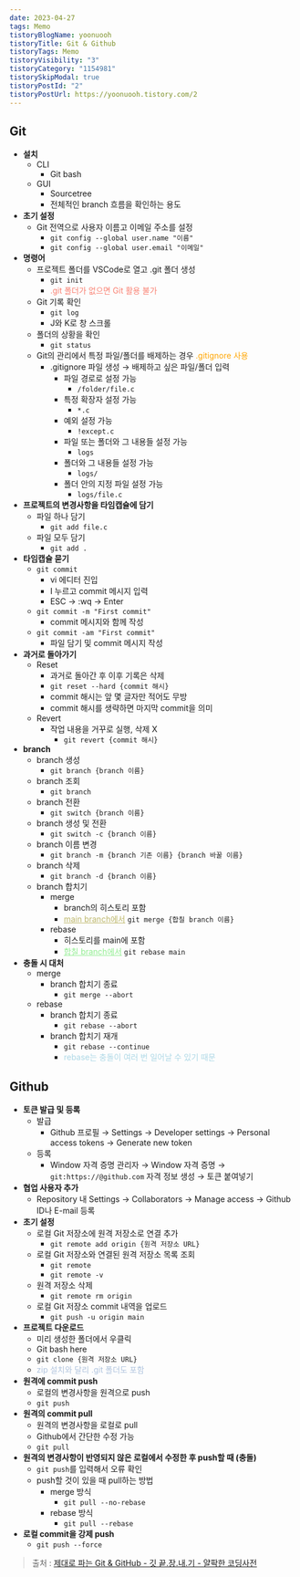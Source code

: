 ```yaml
---
date: 2023-04-27
tags: Memo
tistoryBlogName: yoonuooh
tistoryTitle: Git & Github
tistoryTags: Memo
tistoryVisibility: "3"
tistoryCategory: "1154981"
tistorySkipModal: true
tistoryPostId: "2"
tistoryPostUrl: https://yoonuooh.tistory.com/2
---
```


## Git

- **설치**
	- CLI
		- Git bash
	- GUI
		- Sourcetree
		- 전체적인 branch 흐름을 확인하는 용도
- **초기 설정**
	- Git 전역으로 사용자 이름고 이메일 주소를 설정
		- `git config --global user.name "이름"`
		- `git config --global user.email "이메일"`
- **명령어**
	- 프로젝트 폴더를 VSCode로 열고 .git 폴더 생성
		- `git init`
		- <span style="color: salmon">.git 폴더가 없으면 Git 활용 불가</span>
	- Git 기록 확인
		- `git log`
		- J와 K로 창 스크롤
	- 폴더의 상황을 확인
		- `git status`
	- Git의 관리에서 특정 파일/폴더를 배제하는 경우 <span style="color: orange">.gitignore 사용</span>
		- .gitignore 파일 생성 → 배제하고 싶은 파일/폴더 입력
			- 파일 경로로 설정 가능
				- `/folder/file.c`
			- 특정 확장자 설정 가능
				- `*.c`
			- 예외 설정 가능
				- `!except.c`
			- 파일 또는 폴더와 그 내용들 설정 가능
				- `logs`
			- 폴더와 그 내용들 설정 가능
				- `logs/`
			- 폴더 안의 지정 파일 설정 가능
				- `logs/file.c`
- **프로젝트의 변경사항을 타임캡슐에 담기**
	- 파일 하나 담기
		- `git add file.c`
	- 파일 모두 담기
		- `git add .`
- **타임캡슐 묻기**
	- `git commit`
		- vi 에디터 진입
		- I 누르고 commit 메시지 입력
		- ESC → :wq → Enter
	- `git commit -m "First commit"`
		- commit 메시지와 함께 작성
	- `git commit -am "First commit"`
		- 파일 담기 및 commit 메시지 작성
- **과거로 돌아가기**
	- Reset
		- 과거로 돌아간 후 이후 기록은 삭제
		- `git reset --hard {commit 해시}`
		- commit 해시는 앞 몇 글자만 적어도 무방
		- commit 해시를 생략하면 마지막 commit을 의미
	- Revert
		- 작업 내용을 거꾸로 실행, 삭제 X
			- `git revert {commit 해시}`
- **branch**
	- branch 생성
		- `git branch {branch 이름}`
	- branch 조회
		- `git branch`
	- branch 전환
		- `git switch {branch 이름}`
	- branch 생성 및 전환
		- `git switch -c {branch 이름}`
	- branch 이름 변경
		- `git branch -m {branch 기존 이름} {branch 바꿀 이름}`
	- branch 삭제
		- `git branch -d {branch 이름}`
	- branch 합치기
		- merge
			- branch의 히스토리 포함
			- <span style="color: darkkhaki"><u>main branch에서</u></span> `git merge {합칠 branch 이름}`
		- rebase
			- 히스토리를 main에 포함
			- <span style="color: lightgreen"><u>합칠 branch에서</u></span> `git rebase main`
- **충돌 시 대처**
	- merge
		- branch 합치기 종료
			- `git merge --abort`
	- rebase
		- branch 합치기 종료
			- `git rebase --abort`
		- branch 합치기 재개
			- `git rebase --continue`
			- <span style="color: lightblue">rebase는 충돌이 여러 번 일어날 수 있기 때문</span>



## Github

- **토큰 발급 및 등록**
	- 발급
		- Github 프로필 → Settings → Developer settings → Personal access tokens → Generate new token
	- 등록
		- Window 자격 증명 관리자 → Window 자격 증명 → `git:https://@github.com` 자격 정보 생성 → 토큰 붙여넣기
- **협업 사용자 추가**
	- Repository 내 Settings → Collaborators → Manage access → Github ID나 E-mail 등록
- **초기 설정**
	- 로컬 Git 저장소에 원격 저장소로 연결 추가
		- `git remote add origin {원격 저장소 URL}`
	- 로컬 Git 저장소와 연결된 원격 저장소 목록 조회
		- `git remote`
		- `git remote -v`
	- 원격 저장소 삭제
		- `git remote rm origin`
	- 로컬 Git 저장소 commit 내역을 업로드
		- `git push -u origin main`
- **프로젝트 다운로드**
	- 미리 생성한 폴더에서 우클릭
	- Git bash here
	- `git clone {원격 저장소 URL}`
	- <span style="color: lightsteelblue">zip 설치와 달리 .git 폴더도 포함</span>
- **원격에 commit push**
	- 로컬의 변경사항을 원격으로 push
	- `git push`
- **원격의 commit pull**
	- 원격의 변경사항을 로컬로 pull
	- Github에서 간단한 수정 가능
	- `git pull`
- **원격의 변경사항이 반영되지 않은 로컬에서 수정한 후 push할 때 (충돌)**
	- `git push`를 입력해서 오류 확인
	- push할 것이 있을 때 pull하는 방법
		- merge 방식
			- `git pull --no-rebase`
		- rebase 방식
			- `git pull --rebase`
- **로컬 commit을 강제 push**
	- `git push --force`



> 출처 : [제대로 파는 Git & GitHub - 깃 끝.장.내.기 - 얄팍한 코딩사전](https://youtu.be/1I3hMwQU6GU)